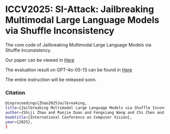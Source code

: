# ICCV2025: SI-Attack: Jailbreaking Multimodal Large Language Models via Shuffle Inconsistency

The core code of Jailbreaking Multimodal Large Language Models via Shuffle Inconsistency. 

Our paper can be viewed in [Here](https://arxiv.org/abs/2501.04931)

The evaluation result on GPT-4o-05-13 can be found in [Here](https://drive.google.com/drive/folders/1F2VdH_mPblwe2_PZCfbsfgqAsjy5OMR4?usp=drive_link)

The entire instruction will be released soon.


### Citation

```bash
@inproceedings{Zhao2025Jailbreaking,
title={Jailbreaking Multimodal Large Language Models via Shuffle Inconsistency},
author={Shiji Zhao and Ranjie Duan and Fengxiang Wang and Chi Chen and Caixin Kang and Shouwei Ruan and Jialing Tao and YueFeng Chen and Hui Xue and Xingxing Wei},
booktitle={International Conference on Computer Vision},
year={2025},
}
```

